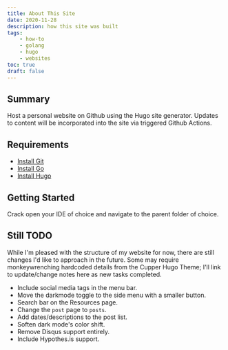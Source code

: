 ```yaml
---
title: About This Site
date: 2020-11-28
description: how this site was built
tags: 
    - how-to
    - golang
    - hugo
    - websites
toc: true
draft: false
---
```


## Summary
Host a personal website on Github using the Hugo site generator. Updates to content will be incorporated into the site via triggered Github Actions.


## Requirements
- [Install Git](https://github.com/git-guides/install-git)
- [Install Go](https://golang.org/doc/install)
- [Install Hugo](https://gohugo.io/getting-started/quick-start/)


## Getting Started
Crack open your IDE of choice and navigate to the parent folder of choice.


## Still TODO
While I'm pleased with the structure of my website for now, there are still changes I'd like to approach in the future. Some may require monkeywrenching hardcoded details from the Cupper Hugo Theme; I'll link to update/change notes here as new tasks completed.

- Include social media tags in the menu bar.
- Move the darkmode toggle to the side menu with a smaller button.
- Search bar on the Resources page.
- Change the `post` page to `posts`.
- Add dates/descriptions to the post list.
- Soften dark mode's color shift.
- Remove Disqus support entirely.
- Include Hypothes.is support.